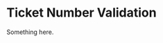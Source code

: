 [title]: # (Ticket Number Validation)
[tags]: # (XXX)
[priority]: # (6110)
# Ticket Number Validation
Something here.
